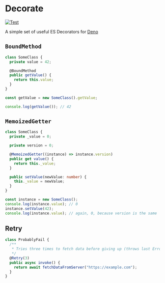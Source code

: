 # Decorate

[![Test](https://github.com/pokatomnik/decorate/actions/workflows/deno.yml/badge.svg)](https://github.com/pokatomnik/decorate/actions/workflows/deno.yml)

A simple set of useful ES Decorators for [Deno](https://deno.com/)

## `BoundMethod`

```typescript
class SomeClass {
  private value = 42;

  @BoundMethod
  public getValue() {
    return this.value;
  }
}

const getValue = new SomeClass().getValue;

console.log(getValue()); // 42
```

## `MemoizedGetter`

```typescript
class SomeClass {
  private _value = 0;

  private version = 0;

  @MemoizedGetter((instance) => instance.version)
  public get value() {
    return this._value;
  }

  public setValue(newValue: number) {
    this._value = newValue;
  }
}

const instance = new SomeClass();
console.log(instance.value); // 0
instance.setValue(42);
console.log(instance.value); // again, 0, because version is the same
```

## Retry

```typescript
class ProbablyFail {
  /**
   * Tries three times to fetch data before giving up (throws last Error)
   */
  @Retry(3)
  public async invoke() {
    return await fetchDataFromServer("https://example.com");
  }
}
```
